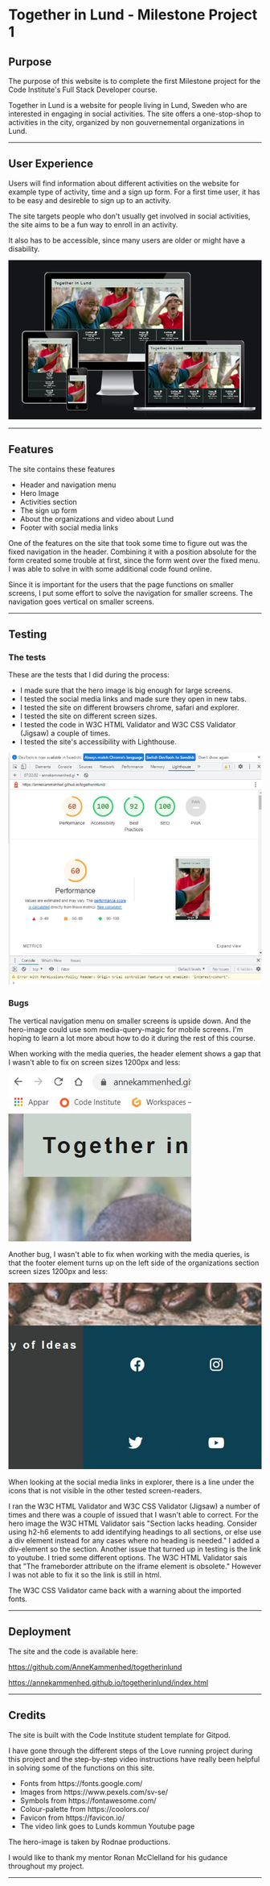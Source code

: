 <h1>Together in Lund - Milestone Project 1</h1>

<h2>Purpose</h2>
The purpose of this website is to complete the first Milestone project for the Code Institute's Full Stack Developer course.

Together in Lund is a website for people living in Lund, Sweden who are interested in engaging in social activities. The site offers a one-stop-shop to activities in the city, organized by non gouvernemental organizations in Lund. 
_______________________

<h2>User Experience</h2>
 Users will find information about different activities on the website for example type of activity, time and a sign up form. For a first time user, it has to be easy and desireble to sign up to an activity.

The site targets people who don't usually get involved in social activities, the site aims to be a fun way to enroll in an activity.

It also has to be accessible, since many users are older or might have a disability.

<img src="assets/images/togetherinlund different screens.JPG" alt="the site together in lund o different screen sizes">

_______________________

<h2>Features</h2>
The site contains these features

<ul>
<li>Header and navigation menu</li>
<li>Hero Image</li>
<li>Activities section</li>
<li>The sign up form</li>
<li>About the organizations and video about Lund</li>
<li>Footer with social media links</li>
</ul>

One of the features on the site that took some time to figure out was the fixed navigation in the header. Combining it with a position absolute for the form created some trouble at first, since the form went over the fixed menu. I was able to solve in with some additional code found online.

Since it is important for the users that the page functions on smaller screens, I put some effort to solve the navigation for smaller screens. The navigation goes vertical on smaller screens. 
_______________________

<h2>Testing</h2>
<h3>The tests</h3>
These are the tests that I did during the process:

<ul>
<li>I made sure that the hero image is big enough for large screens.</li>
<li>I tested the social media links and made sure they open in new tabs.</li>
<li>I tested the site on different browsers chrome, safari and explorer.</li>
<li>I tested the site on different screen sizes.</li>
<li>I tested the code in W3C HTML Validator and W3C CSS Validator (Jigsaw) a couple of times.</li>
<li>I tested the site's accessibility with Lighthouse.</li>
</ul>

<img src="assets/images/lighthousevarde.JPG" alt="the site rating from Lighthouse">

<h3>Bugs</h3>
The vertical navigation menu on smaller screens is upside down. And the hero-image could use som media-query-magic for mobile screens. I'm hoping to learn a lot more about how to do it during the rest of this course.

When working with the media queries, the header element shows a gap that I wasn't able to fix on screen sizes 1200px and less:

<img src="assets/images/glappuppevanster.JPG" alt="upper left corner of site when screen size under 1200px">

Another bug, I wasn't able to fix when working with the media queries, is that the footer element turns up on the left side of the organizations section screen sizes 1200px and less:

<img src="assets/images/glappnerehoger.JPG" alt="footer turns to right side of site when screen size under 1200px">

When looking at the social media links in explorer, there is a line under the icons that is not visible in the other tested screen-readers.

I ran the W3C HTML Validator and W3C CSS Validator (Jigsaw) a number of times and there was a couple of issued that I wasn't able to correct. For the hero image the W3C HTML Validator sais "Section lacks heading. Consider using h2-h6 elements to add identifying headings to all sections, or else use a div element instead for any cases where no heading is needed." I added a div-element so the section. Another issue that turned up in testing is the link to youtube. I tried some different options. The W3C HTML Validator sais that "The frameborder attribute on the iframe element is obsolete." However I was not able to fix it so the link is still in html.

The W3C CSS Validator came back with a warning about the imported fonts.
_______________________

<h2>Deployment</h2>
The site and the code is available here:

https://github.com/AnneKammenhed/togetherinlund

https://annekammenhed.github.io/togetherinlund/index.html

_______________________

<h2>Credits</h2>
The site is built with the Code Institute student template for Gitpod. 

I have gone through the different steps of the Love running project during this project and the step-by-step video instructions have really been helpful in solving some of the functions on this site. 

<ul>
<li>Fonts from https://fonts.google.com/</li>
<li>Images from https://www.pexels.com/sv-se/</li>
<li>Symbols from https://fontawesome.com/</li>
<li>Colour-palette from https://coolors.co/</li>
<li>Favicon from https://favicon.io/</li>
<li>The video link goes to Lunds kommun Youtube page</li>
</ul>

The hero-image is taken by Rodnae productions.

I would like to thank my mentor Ronan McClelland for his gudance throughout my project.
_______________________